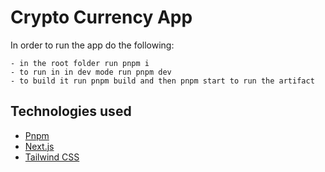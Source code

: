# Crypto Currency App

In order to run the app do the following:

    - in the root folder run pnpm i
    - to run in in dev mode run pnpm dev
    - to build it run pnpm build and then pnpm start to run the artifact

## Technologies used

- [Pnpm](https://pnpm.io/it/)
- [Next.js](https://nextjs.org)
- [Tailwind CSS](https://tailwindcss.com)


